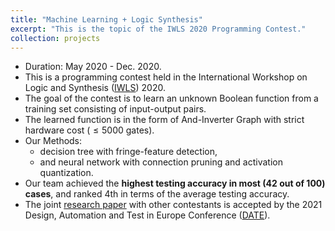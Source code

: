 ```yaml
---
title: "Machine Learning + Logic Synthesis"
excerpt: "This is the topic of the IWLS 2020 Programming Contest."
collection: projects
---
```


* Duration: May 2020 - Dec. 2020.
* This is a programming contest held in the International Workshop on Logic and Synthesis ([IWLS](https://iwls20.cade.utah.edu/)) 2020.
* The goal of the contest is to learn an unknown Boolean function from a training set consisting of input-output pairs.
* The learned function is in the form of And-Inverter Graph with strict hardware cost ($\leq 5000$ gates).
* Our Methods:
  * decision tree with fringe-feature detection,
  * and neural network with connection pruning and activation quantization.
* Our team achieved the **highest testing accuracy in most (42 out of 100) cases**, and ranked 4th in terms of the average testing accuracy.
* The joint [research paper](https://po-chun-chien.github.io/publication/2021-02-MLLS) with other contestants is accepted by the 2021 Design, Automation and Test in Europe Conference ([DATE](https://www.date-conference.com/)).